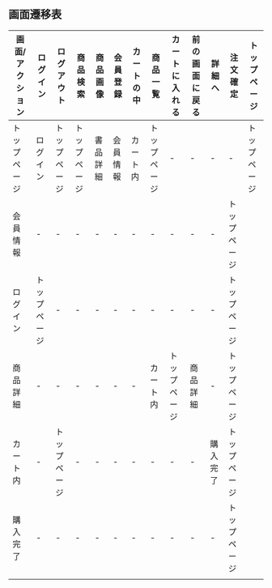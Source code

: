 ## 画面遷移表

|画面/アクション|ログイン|ログアウト|商品検索|商品画像|会員登録|カートの中|商品一覧|カートに入れる|前の画面に戻る|詳細へ|注文確定|トップページ|
|-----------|------|-------|------|-------|-------|-------|-------|----------|-----------|-----|-------|--------|
|トップページ|ログイン|トップページ|トップページ|書品詳細|会員情報|カート内|トップページ|-|-|-|-|トップページ|
|会員情報|-|-|-|-|-|-|-|-|-|-|トップページ|
|ログイン|トップページ|-|-|-|-|-|-|-|-|-|トップページ|
|商品詳細|-|-|-|-|-|-|カート内|トップページ|商品詳細|-|トップページ|
|カート内|-|トップページ|-|-|-|-|-|-|-|購入完了|トップページ|
|購入完了|-|-|-|-|-|-|-|-|-|-|トップページ|
|||||||||||||
